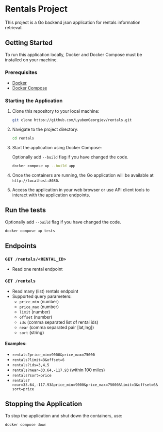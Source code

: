 # Rentals Project

This project is a Go backend json application for rentals information retrieval.

## Getting Started

To run this application locally, Docker and Docker Compose must be installed on your machine.

### Prerequisites

- [Docker](https://docs.docker.com/get-docker/)
- [Docker Compose](https://docs.docker.com/compose/install/)

### Starting the Application

1. Clone this repository to your local machine:

    ```bash
    git clone https://github.com/LyubenGeorgiev/rentals.git
    ```

2. Navigate to the project directory:

    ```bash
    cd rentals
    ```

3. Start the application using Docker Compose:

    Optionally add ```--build``` flag if you have changed the code.
    ```bash
    docker compose up --build app
    ```

4. Once the containers are running, the Go application will be available at `http://localhost:8080`.

5. Access the application in your web browser or use API client tools to interact with the application endpoints.

## Run the tests

Optionally add ```--build``` flag if you have changed the code.
```bash
docker compose up tests
```

## Endpoints

### `GET /rentals/<RENTAL_ID>`
- Read one rental endpoint

### `GET /rentals`
- Read many (list) rentals endpoint
- Supported query parameters:
  - `price_min` (number)
  - `price_max` (number)
  - `limit` (number)
  - `offset` (number)
  - `ids` (comma separated list of rental ids)
  - `near` (comma separated pair [lat,lng])
  - `sort` (string)

#### Examples:

- `rentals?price_min=9000&price_max=75000`
- `rentals?limit=3&offset=6`
- `rentals?ids=3,4,5`
- `rentals?near=33.64,-117.93` (within 100 miles)
- `rentals?sort=price`
- `rentals?near=33.64,-117.93&price_min=9000&price_max=75000&limit=3&offset=6&sort=price`

## Stopping the Application

To stop the application and shut down the containers, use:

```bash
docker compose down